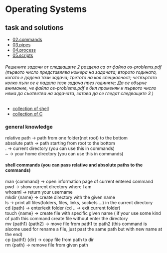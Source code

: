 # Operating Systems
## task and solutions
- [02.commands](https://github.com/Bozhidar15/Operating-Systems/tree/main/02.commands)  
- [03.pipes](https://github.com/Bozhidar15/Operating-Systems/tree/main/03.pipes)
- [04.process](https://github.com/Bozhidar15/Operating-Systems/tree/main/04.processes)
- [05.scripts](https://github.com/Bozhidar15/Operating-Systems/tree/main/05.scripts)
  
###### Решените задачи от следващите 2 раздела са от файла os-problems.pdf (първото число представлява номера на задачата; второто годината, когато е дадена тази задача; третото на коя специалност; четвъртото колко пъти се е падала тази задача през годините; Да се обърне внимание, че файла os-problems.pdf е бил променян и първото число няма да съответва на задачата, затова да се гледат следващите 3 )
- [collection of shell](https://github.com/Bozhidar15/Operating-Systems/tree/main/CollectionOfShell)
- [collection of C](https://github.com/Bozhidar15/Operating-Systems/tree/main/CollectionOfC)

### general knowledge
relative path -> path from one folder(not root) to the bottom  
absolute path -> path starting from root to the bottom  
. -> current directory (you can use this in commands)  
~ -> your home directory (you can use this in commands)  
#### shell commands (you can pass relative and absolute paths to the commands)  
man {command} -> open information page of current entered command  
pwd -> show current directory where I am  
whoami -> return your username  
mkdir {name} -> create directory with the given name  
ls -> print all files(folders, files, links, sockets ...) in the current directory  
cd {path} -> enter/exit folder (cd .. -> exit current folder)  
touch {name} -> create file with specific given name ( if your use some kind of path this command create file without enter the directory  
mv {path1} {path2} -> move file from path1 to path2 (this command is alsome used for rename a file, just past the same path but with new name at the end)  
cp {path1} {dir} -> copy file from path to dir   
rm {path} -> remove file from given path  

